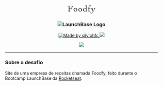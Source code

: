 <p align="center">
    <img alt="Foodfy Logo" src="/public/assets/logo.png">
</p>
<h3 align="center">
    <img alt="LaunchBase Logo" src="https://camo.githubusercontent.com/268b1344409fac98c4eeda520482b6910c4ddcba/68747470733a2f2f73746f726167652e676f6f676c65617069732e636f6d2f676f6c64656e2d77696e642f626f6f7463616d702d6c61756e6368626173652f6c6f676f2e706e67" width="200">
</h3>
<p align="center">
    <a href="https://www.linkedin.com/in/silviohfc/">
        <img alt="Made by silviohfc" src="https://img.shields.io/badge/made%20by-silviohfc-orange">
    </a>
    <img src="https://img.shields.io/badge/License-MIT-yellow.svg">
</p>
<p align="center">
    <img src="https://drive.google.com/uc?export=view&id=1oIkzRbRGrXvPzE9z2kF88UaXemEIJNsM" width="500">
</p>
<hr/>


### Sobre o desafio
Site de uma empresa de receitas chamada Foodfy, feito durante o Bootcamp LaunchBase da <a href="https://rocketseat.com.br">Rocketseat</a>.
